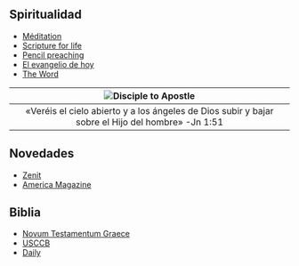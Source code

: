 
## Spiritualidad
* [Méditation](https://www.medaille-miraculeuse.fr/category/meditation)
* [Scripture for life](https://www.ncronline.org/columns/scripture-for-life)
* [Pencil preaching](https://www.ncronline.org/columns/pencil-preaching)
* [El evangelio de hoy](https://www.dominicos.org/predicacion/evangelio-del-dia/hoy/)
* [The Word](https://www.americamagazine.org/section/word)


| ![Disciple to Apostle](https://www.ncronline.org/files/styles/article_one-third_width/public/Jacob%27s%20ladder_1.jpg?itok=UuEU2Mpt) |
| :--: |
| «Veréis el cielo abierto y a los ángeles de Dios subir y bajar sobre el Hijo del hombre» -Jn 1:51 |

## Novedades
* [Zenit](https://es.zenit.org/)
* [America Magazine](https://www.americamagazine.org/sections/current-issue)


## Biblia
* [Novum Testamentum Graece](https://www.academic-bible.com/en/online-bibles/novum-testamentum-graece-na-28/read-the-bible-text/bibel/text/lesen/stelle/51/60001/69999/ch/06799b2ab9e1b95fa1f3e1d53cf2f7de/)
* [USCCB](https://bible.usccb.org/bible/mark/0)
* [Daily](http://maria.catholic.or.kr/mi_pr/missa/missa.asp)
